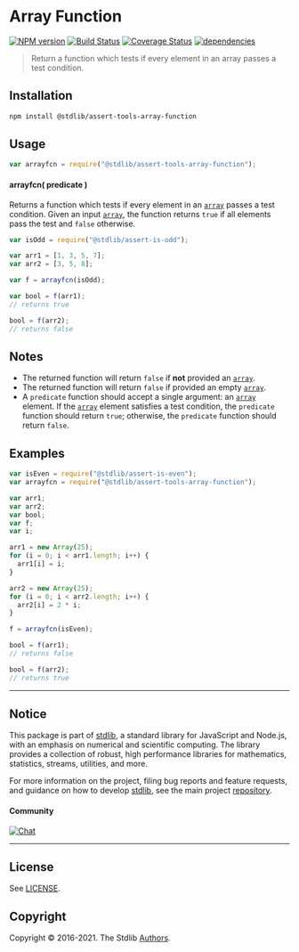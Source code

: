 <!--

@license Apache-2.0

Copyright (c) 2018 The Stdlib Authors.

Licensed under the Apache License, Version 2.0 (the "License");
you may not use this file except in compliance with the License.
You may obtain a copy of the License at

   http://www.apache.org/licenses/LICENSE-2.0

Unless required by applicable law or agreed to in writing, software
distributed under the License is distributed on an "AS IS" BASIS,
WITHOUT WARRANTIES OR CONDITIONS OF ANY KIND, either express or implied.
See the License for the specific language governing permissions and
limitations under the License.

-->

# Array Function

[![NPM version][npm-image]][npm-url] [![Build Status][test-image]][test-url] [![Coverage Status][coverage-image]][coverage-url] [![dependencies][dependencies-image]][dependencies-url]

> Return a function which tests if every element in an array passes a test condition.

<section class="installation">

## Installation

```bash
npm install @stdlib/assert-tools-array-function
```

</section>

<section class="usage">

## Usage

```javascript
var arrayfcn = require("@stdlib/assert-tools-array-function");
```

<a name="arrayfcn"></a>

#### arrayfcn( predicate )

Returns a function which tests if every element in an [`array`][mdn-array] passes a test condition. Given an input [`array`][mdn-array], the function returns `true` if all elements pass the test and `false` otherwise.

```javascript
var isOdd = require("@stdlib/assert-is-odd");

var arr1 = [1, 3, 5, 7];
var arr2 = [3, 5, 8];

var f = arrayfcn(isOdd);

var bool = f(arr1);
// returns true

bool = f(arr2);
// returns false
```

</section>

<!-- /.usage -->

<section class="notes">

## Notes

- The returned function will return `false` if **not** provided an [`array`][mdn-array].
- The returned function will return `false` if provided an empty [`array`][mdn-array].
- A `predicate` function should accept a single argument: an [`array`][mdn-array] element. If the [`array`][mdn-array] element satisfies a test condition, the `predicate` function should return `true`; otherwise, the `predicate` function should return `false`.

</section>

<!-- /.notes -->

<section class="examples">

## Examples

<!-- eslint no-undef: "error" -->

```javascript
var isEven = require("@stdlib/assert-is-even");
var arrayfcn = require("@stdlib/assert-tools-array-function");

var arr1;
var arr2;
var bool;
var f;
var i;

arr1 = new Array(25);
for (i = 0; i < arr1.length; i++) {
  arr1[i] = i;
}

arr2 = new Array(25);
for (i = 0; i < arr2.length; i++) {
  arr2[i] = 2 * i;
}

f = arrayfcn(isEven);

bool = f(arr1);
// returns false

bool = f(arr2);
// returns true
```

</section>

<!-- /.examples -->

<section class="main-repo" >

---

## Notice

This package is part of [stdlib][stdlib], a standard library for JavaScript and Node.js, with an emphasis on numerical and scientific computing. The library provides a collection of robust, high performance libraries for mathematics, statistics, streams, utilities, and more.

For more information on the project, filing bug reports and feature requests, and guidance on how to develop [stdlib][stdlib], see the main project [repository][stdlib].

#### Community

[![Chat][chat-image]][chat-url]

---

## License

See [LICENSE][stdlib-license].

## Copyright

Copyright &copy; 2016-2021. The Stdlib [Authors][stdlib-authors].

</section>

<!-- /.stdlib -->

<!-- Section for all links. Make sure to keep an empty line after the `section` element and another before the `/section` close. -->

<section class="links">

[npm-image]: http://img.shields.io/npm/v/@stdlib/assert-tools-array-function.svg
[npm-url]: https://npmjs.org/package/@stdlib/assert-tools-array-function
[test-image]: https://github.com/stdlib-js/assert-tools-array-function/actions/workflows/test.yml/badge.svg
[test-url]: https://github.com/stdlib-js/assert-tools-array-function/actions/workflows/test.yml
[coverage-image]: https://img.shields.io/codecov/c/github/stdlib-js/assert-tools-array-function/main.svg
[coverage-url]: https://codecov.io/github/stdlib-js/assert-tools-array-function?branch=main
[dependencies-image]: https://img.shields.io/david/stdlib-js/assert-tools-array-function.svg
[dependencies-url]: https://david-dm.org/stdlib-js/assert-tools-array-function/main
[chat-image]: https://img.shields.io/gitter/room/stdlib-js/stdlib.svg
[chat-url]: https://gitter.im/stdlib-js/stdlib/
[stdlib]: https://github.com/stdlib-js/stdlib
[stdlib-authors]: https://github.com/stdlib-js/stdlib/graphs/contributors
[stdlib-license]: https://raw.githubusercontent.com/stdlib-js/assert-tools-array-function/main/LICENSE
[mdn-array]: https://developer.mozilla.org/en-US/docs/Web/JavaScript/Reference/Global_Objects/Array

</section>

<!-- /.links -->
